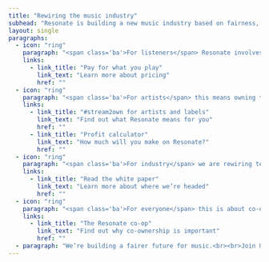 ```yaml
---
title: "Rewiring the music industry"
subhead: "Resonate is building a new music industry based on fairness, transparency and cooperation."
layout: single
paragraphs:
  - icon: "ring"
    paragraph: "<span class='ba'>For listeners</span> Resonate involves owning something of real value in a digital economy. It’s also about a shift away ‘passive’ consumption, towards a new mode of discovering and engaging."
    links:
      - link_title: "Pay for what you play"
        link_text: "Learn more about pricing"
        href: ""
  - icon: "ring"
    paragraph: "<span class='ba'>For artists</span> this means owning their work, and owning their networks. Resonate is about fairness and control; we allow creators to set the terms on which to distribute their art."
    links:
      - link_title: "#stream2own for artists and labels"
        link_text: "Find out what Resonate means for you"
        href: ""
      - link_title: "Profit calculator"
        link_text: "How much will you make on Resonate?"
        href: ""
  - icon: "ring"
    paragraph: "<span class='ba'>For industry</span> we are rewiring terms of business, transforming an industry that’s currently based on exclusivity and inequity into one based on openness, transparency, and collaboration."
    links:
      - link_title: "Read the white paper"
        link_text: "Learn more about where we’re headed"
        href: ""
  - icon: "ring"
    paragraph: "<span class='ba'>For everyone</span> this is about co-owning a platform. We think that this one-member, one-vote system gives everyone a voice, and supports the community in a crucial way."
    links:
      - link_title: "The Resonate co-op"
        link_text: "Find out why co-ownership is important"
        href: ""
  - paragraph: "We’re building a fairer future for music.<br><br>Join Us"
---
```

